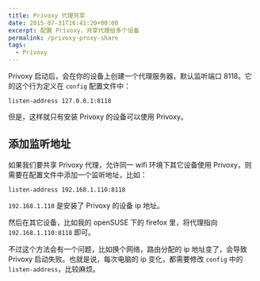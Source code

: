 ```yaml
---
title: Privoxy 代理共享
date: 2015-07-31T16:41:20+00:00
excerpt: 配置 Privoxy，共享代理给多个设备
permalink: /privoxy-proxy-share
tags:
  - Privoxy
---
```


Privoxy 启动后，会在你的设备上创建一个代理服务器，默认监听端口 8118。它的这个行为定义在 `config` 配置文件中：

```
listen-address 127.0.0.1:8118
```
但是，这样就只有安装 Privoxy 的设备可以使用 Privoxy。

## 添加监听地址

如果我们要共享 Privoxy 代理，允许同一 wifi 环境下其它设备使用 Privoxy，则需要在配置文件中添加一个监听地址，比如：

```
listen-address 192.168.1.110:8118
```

`192.168.1.110` 是安装了 Privoxy 的设备 ip 地址。

然后在其它设备，比如我的 openSUSE 下的 firefox 里，将代理指向 `192.168.1.110:8118` 即可。

不过这个方法会有一个问题，比如换个网络，路由分配的 ip 地址变了，会导致 Privoxy 启动失败。也就是说，每次电脑的 ip 变化，都需要修改 `config` 中的 `listen-address`，比较麻烦。